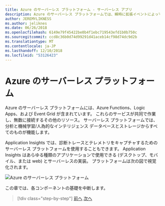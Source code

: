 ```yaml
---
title: Azure のサーバーレス プラットフォーム - サーバーレス アプリ
description: Azure のサーバーレス プラットフォームでは、瞬時に拡張イベントによってトリガーされるコード、クラウド ベースのパブリッシュ/サブスクライブ、ワークフロー オーケストレーションなどの機能を提供します。
author: JEREMYLIKNESS
ms.author: jeliknes
ms.date: 06/26/2018
ms.openlocfilehash: 6149e79f45422be0b4f1ebc719543efd1b0b750c
ms.sourcegitcommit: ccd8c36b0d74d99291d41aceb14cf98d74dc9d2b
ms.translationtype: MT
ms.contentlocale: ja-JP
ms.lasthandoff: 12/10/2018
ms.locfileid: "53126423"
---
```

# <a name="azure-serverless-platform"></a>Azure のサーバーレス プラットフォーム

Azure のサーバーレス プラットフォームには、Azure Functions、Logic Apps、および Event Grid が含まれています。 これらのサービスが共同で作業し、無数に接続するその他のリソース。 サーバーレス プラットフォームでは、分析と機械学習/人為的なインテリジェンス データベースとストレージからすべてのものが機能します。

Application Insights では、診断トレースとテレメトリをキャプチャするためのサーバーレス プラットフォームを使用することもできます。 Application Insights はあらゆる種類のアプリケーションで使用できる (デスクトップ、モバイル、または web) とサーバーレスの実装。 プラットフォームは次の図で視覚化されます。

![Azure のサーバーレス プラットフォーム](./media/azure-serverless-platform.png)

この章では、各コンポーネントの基礎を中断します。

>[!div class="step-by-step"]
>[前へ](serverless-design-examples.md)
>[次へ](azure-functions.md)